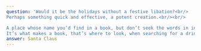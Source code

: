 ```yaml
---
question: 'Would it be the holidays without a festive libation?<br/>
Perhaps something quick and effective, a potent creation.<br/><br/>

A place whose name you’d find in a book, but don’t seek the words in ink<br/>
It’s what makes a book, that’s where to look, when searching for a drink.<br/>'
answer: Santa Claus
---
```

